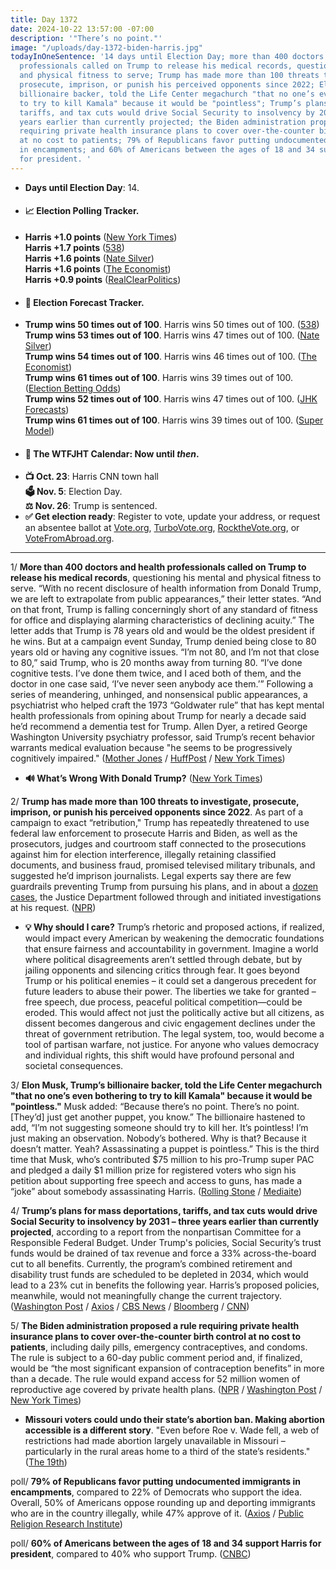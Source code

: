 ```yaml
---
title: Day 1372
date: 2024-10-22 13:57:00 -07:00
description: '"There’s no point."'
image: "/uploads/day-1372-biden-harris.jpg"
todayInOneSentence: '14 days until Election Day; more than 400 doctors and health
  professionals called on Trump to release his medical records, questioning his mental
  and physical fitness to serve; Trump has made more than 100 threats to investigate,
  prosecute, imprison, or punish his perceived opponents since 2022; Elon Musk, Trump’s
  billionaire backer, told the Life Center megachurch "that no one’s even bothering
  to try to kill Kamala" because it would be "pointless"; Trump’s plans for mass deportations,
  tariffs, and tax cuts would drive Social Security to insolvency by 2031 – three
  years earlier than currently projected; the Biden administration proposed a rule
  requiring private health insurance plans to cover over-the-counter birth control
  at no cost to patients; 79% of Republicans favor putting undocumented immigrants
  in encampments; and 60% of Americans between the ages of 18 and 34 support Harris
  for president. '
---
```


* **Days until Election Day**: 14. 
* #### 📈 Election Polling Tracker.
* **Harris +1.0 points** ([New York Times](https://www.nytimes.com/interactive/2024/us/elections/polls-president.html)) \
**Harris +1.7 points** ([538](https://projects.fivethirtyeight.com/polls/president-general/2024/national/)) \
**Harris +1.6 points** ([Nate Silver](https://www.natesilver.net/p/nate-silver-2024-president-election-polls-model)) \
**Harris +1.6 points** ([The Economist](https://www.economist.com/interactive/us-2024-election/trump-harris-polls)) \
**Harris +0.9 points** ([RealClearPolitics](https://www.realclearpolling.com/polls/president/general/2024/trump-vs-harris)) 
* #### 🔮 Election Forecast Tracker.
* **Trump wins 50 times out of 100**. Harris wins 50 times out of 100. ([538](https://projects.fivethirtyeight.com/2024-election-forecast/)) \
**Trump wins 53 times out of 100**. Harris wins 47 times out of 100. ([Nate Silver](https://www.natesilver.net/p/nate-silver-2024-president-election-polls-model)) \
**Trump wins 54 times out of 100**. Harris wins 46 times out of 100. ([The Economist](https://www.economist.com/interactive/us-2024-election/prediction-model/president/)) \
**Trump wins 61 times out of 100**. Harris wins 39 times out of 100. ([Election Betting Odds](https://www.electionbettingodds.com/)) \
**Trump wins 52 times out of 100**. Harris wins 47 times out of 100. ([JHK Forecasts](https://projects.jhkforecasts.com/2024/president/#standard)) \
**Trump wins 61 times out of 100**. Harris wins 39 times out of 100. ([Super Model](https://www.thesupermodel.com/p/presidential-winner))
* #### 📅 The WTFJHT Calendar: Now until *then*. 
* **📺 Oct. 23**: Harris CNN town hall \
**🗳️ Nov. 5**: Election Day. \
**⚖️ Nov. 26**: Trump is sentenced. 
* **✅ Get election ready**: Register to vote, update your address, or request an absentee ballot at [Vote.org](https://www.vote.org/), [TurboVote.org](https://turbovote.org/), [RocktheVote.org](https://www.rockthevote.org/), or [VoteFromAbroad.org](https://www.votefromabroad.org/).

--- 

1/ **More than 400 doctors and health professionals called on Trump to release his medical records**, questioning his mental and physical fitness to serve. “With no recent disclosure of health information from Donald Trump, we are left to extrapolate from public appearances,” their letter states. “And on that front, Trump is falling concerningly short of any standard of fitness for office and displaying alarming characteristics of declining acuity.” The letter adds that Trump is 78 years old and would be the oldest president if he wins. But at a campaign event Sunday, Trump denied being close to 80 years old or having any cognitive issues. “I’m not 80, and I’m not that close to 80,” said Trump, who is 20 months away from turning 80. “I’ve done cognitive tests. I’ve done them twice, and I aced both of them, and the doctor in one case said, ‘I’ve never seen anybody ace them.’” Following a series of meandering, unhinged, and nonsensical public appearances, a psychiatrist who helped craft the 1973 “Goldwater rule” that has kept mental health professionals from opining about Trump for nearly a decade said he’d recommend a dementia test for Trump. Allen Dyer, a retired George Washington University psychiatry professor, said Trump’s recent behavior warrants medical evaluation because "he seems to be progressively cognitively impaired." ([Mother Jones](https://www.motherjones.com/politics/2024/10/doctors-harris-trump-records-fitness-health/) / [HuffPost](https://www.huffpost.com/entry/trump-goldwater-dementia_n_6716c72be4b011ffe51780f3) / [New York Times](https://www.nytimes.com/2024/10/20/us/politics/trump-meandering-remarks.html))

* **🔊 What’s Wrong With Donald Trump?** ([New York Times](https://www.nytimes.com/2024/10/22/opinion/donald-trump-ezra-klein-podcast.html))

2/ **Trump has made more than 100 threats to investigate, prosecute, imprison, or punish his perceived opponents since 2022**. As part of a campaign to exact “retribution," Trump has repeatedly threatened to use federal law enforcement to prosecute Harris and Biden, as well as the prosecutors, judges and courtroom staff connected to the prosecutions against him for election interference, illegally retaining classified documents, and business fraud, promised televised military tribunals, and suggested he’d imprison journalists. Legal experts say there are few guardrails preventing Trump from pursuing his plans, and in about a [dozen cases](https://www.justsecurity.org/98703/chronology-trump-justice-department/), the Justice Department followed through and initiated investigations at his request. ([NPR](https://www.npr.org/2024/10/21/nx-s1-5134924/trump-election-2024-kamala-harris-elizabeth-cheney-threat-civil-liberties))

* **💡 Why should I care?** Trump’s rhetoric and proposed actions, if realized, would impact every American by weakening the democratic foundations that ensure fairness and accountability in government. Imagine a world where political disagreements aren’t settled through debate, but by jailing opponents and silencing critics through fear. It goes beyond Trump or his political enemies – it could set a dangerous precedent for future leaders to abuse their power. The liberties we take for granted – free speech, due process, peaceful political competition—could be eroded. This would affect not just the politically active but all citizens, as dissent becomes dangerous and civic engagement declines under the threat of government retribution. The legal system, too, would become a tool of partisan warfare, not justice. For anyone who values democracy and individual rights, this shift would have profound personal and societal consequences.

3/ **Elon Musk, Trump’s billionaire backer, told the Life Center megachurch "that no one’s even bothering to try to kill Kamala" because it would be "pointless."** Musk added:  “Because there’s no point. There’s no point. [They’d] just get another puppet, you know.” The billionaire hastened to add, “I’m not suggesting someone should try to kill her. It’s pointless! I’m just making an observation. Nobody’s bothered. Why is that? Because it doesn’t matter. Yeah? Assassinating a puppet is pointless.” This is the third time that Musk, who’s contributed $75 million to his pro-Trump super PAC and pledged a daily $1 million prize for registered voters who sign his petition about supporting free speech and access to guns, has made a “joke” about somebody assassinating Harris. ([Rolling Stone](https://www.rollingstone.com/politics/politics-news/elon-musk-harris-trump-assassination-joke-church-1235139632/) / [Mediaite](https://www.mediaite.com/news/pro-trump-crowd-cracks-up-as-elon-musk-makes-shocking-jokes-about-kamala-harris-being-assassinated/))

4/ **Trump’s plans for mass deportations, tariffs, and tax cuts would drive Social Security to insolvency by 2031 – three years earlier than currently projected**, according to a report from the nonpartisan Committee for a Responsible Federal Budget. Under Trump's policies, Social Security’s trust funds would be drained of tax revenue and force a 33% across-the-board cut to all benefits. Currently, the program’s combined retirement and disability trust funds are scheduled to be depleted in 2034, which would lead to a 23% cut in benefits the following year. Harris’s proposed policies, meanwhile, would not meaningfully change the current trajectory. ([Washington Post](https://www.washingtonpost.com/business/2024/10/21/social-security-crfb-trump-harris/) / [Axios](https://www.axios.com/2024/10/21/donald-trump-social-security-outlook) / [CBS News](https://www.cbsnews.com/news/trump-social-security-plan-crfb-benefits-cut-insolvency/) / [Bloomberg](https://www.bloomberg.com/news/articles/2024-10-21/trump-s-plans-set-social-security-benefits-up-for-33-cut-watchdog-warns) / [CNN](https://www.cnn.com/2024/10/21/politics/trump-social-security-cut/index.html))

5/ **The Biden administration proposed a rule requiring private health insurance plans to cover over-the-counter birth control at no cost to patients**, including daily pills, emergency contraceptives, and condoms. The rule is subject to a 60-day public comment period and, if finalized, would be “the most significant expansion of contraception benefits” in more than a decade. The rule would expand access for 52 million women of reproductive age covered by private health plans. ([NPR](https://www.npr.org/2024/10/20/g-s1-29117/over-the-counter-birth-control-condoms-free) / [Washington Post](https://www.washingtonpost.com/health/2024/10/21/free-birth-control-pills/) / [New York Times](https://www.nytimes.com/2024/10/21/us/politics/biden-harris-birth-control-rules.html))

* **Missouri voters could undo their state’s abortion ban. Making abortion accessible is a different story**. "Even before Roe v. Wade fell, a web of restrictions had made abortion largely unavailable in Missouri – particularly in the rural areas home to a third of the state’s residents." ([The 19th](https://19thnews.org/2024/10/missouri-voters-could-undo-abortion-ban-accessibility/))

poll/ **79% of Republicans favor putting undocumented immigrants in encampments**, compared to 22% of Democrats who support the idea. Overall, 50% of Americans oppose rounding up and deporting immigrants who are in the country illegally, while 47% approve of it. ([Axios](https://www.axios.com/2024/10/22/trump-mass-deportation-immigrant-camps) / [Public Religion Research Institute](https://www.prri.org/research/challenges-to-democracy-the-2024-election-in-focus-findings-from-the-2024-american-values-survey/))

poll/ **60% of Americans between the ages of 18 and 34 support Harris for president**, compared to 40% who support Trump. ([CNBC](https://www.cnbc.com/2024/10/22/harris-trump-young-voters-cnbc-generation-lab-election.html))

